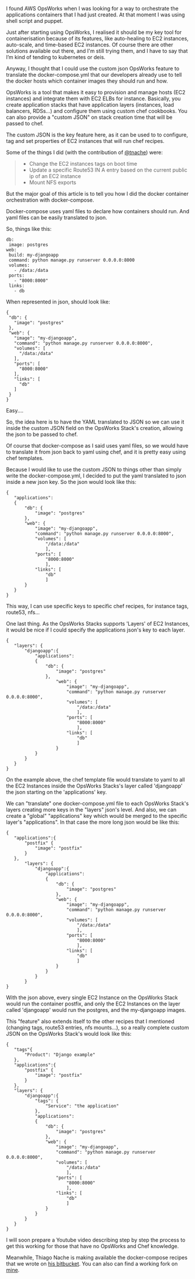 ﻿I found AWS OpsWorks when I was looking for a way to orchestrate the applications containers that I had just created. At that moment I was using shell script and puppet. 

Just after starting using OpsWorks, I realised it should be my key tool for containerisation because of its features, like auto-healing to EC2 instances, auto-scale, and time-based EC2 instances. Of course there are other solutions available out there, and I'm still trying them, and I have to say that I’m kind of tending to kubernetes or deis.

Anyway, I thought that I could use the custom json OpsWorks feature to translate the docker-compose.yml that our developers already use to tell the docker hosts which container images they should run and how.

OpsWorks is a tool that makes it easy to provision and manage hosts (EC2 instances) and integrate them with EC2 ELBs for instance. Basically, you create application stacks that have application layers (instances, load balancers, RDSs…) and configure them using custom chef cookbooks. You can also provide a "custom JSON" on stack creation time that will be passed to chef. 

The custom JSON is the key feature here, as it can be used to to configure, tag and set properties of EC2 instances that will run chef recipes.

Some of the things I did (with the contribution of [@tnache](https://bitbucket.org/tnache/opsworks-recipes)) were: 

>- Change the EC2 instances tags on boot time
>- Update a specific Route53 IN A entry based on the current public ip of an EC2 instance
>- Mount NFS exports

But the major goal of this article is to tell you how I did the docker
container orchestration with docker-compose.

Docker-compose uses yaml files to declare how containers should run. And
yaml files can be easily translated to json.

So, things like this:

```
db:
 image: postgres
web:
 build: my-djangoapp
 command: python manage.py runserver 0.0.0.0:8000
 volumes:
   - /data:/data
 ports:
   - "8000:8000"
 links:
   - db
```

When represented in json, should look like:

```
{
 "db": {
   "image": "postgres"
 },
 "web": {
   "image": "my-djangoapp",
   "command": "python manage.py runserver 0.0.0.0:8000",
   "volumes": [
     "/data:/data"
   ],
   "ports": [
     "8000:8000"
   ],
   "links": [
     "db"
   ]
 }
}
```

Easy....


So, the idea here is to have the YAML translated to JSON so we can use
it inside the custom JSON field on the OpsWorks Stack's creation,
allowing the json to be passed to chef.

Of course that docker-compose as I said uses yaml files, so we would
have to translate it from json back to yaml using chef, and it is pretty
easy using chef templates.

Because I would like to use the custom JSON to things other than simply
write the docker-compose.yml, I decided to put the yaml translated to
json inside a new json key. So the json would look like this:

```
{
   "applications":
   {
       "db": {
           "image": "postgres"
       },
       "web": {
           "image": "my-djangoapp",
           "command": "python manage.py runserver 0.0.0.0:8000",
           "volumes": [
               "/data:/data"
               ],
           "ports": [
               "8000:8000"
               ],
           "links": [
               "db"
               ]
       }
   }
}
```

This way, I can use specific keys to specific chef recipes, for
instance tags, route53, nfs... 

One last thing. As the OpsWorks Stacks supports 'Layers' of EC2
Instances, it would be nice if I could specify the applications json's
key to each layer.


```
{
   "layers": {
       "djangoapp":{
           "applications":
           {
               "db": {
                   "image": "postgres"
               },
                   "web": {
                       "image": "my-djangoapp",
                       "command": "python manage.py runserver 0.0.0.0:8000",
                       "volumes": [
                           "/data:/data"
                           ],
                       "ports": [
                           "8000:8000"
                           ],
                       "links": [
                           "db"
                           ]
                   }
           }
       }
   }
}
```

On the example above, the chef template file would translate to yaml to all the EC2
Instances inside the OpsWorks Stacks's layer called 'djangoapp' the json
starting on the 'applications' key.

We can "translate" one docker-compose.yml file to each OpsWorks Stack's
layers creating more keys in the "layers" json's level. And also, we can
create a "global" "applications" key which would be merged to the
specific layer's "applications". In that case the more long json would
be like this:

```
{
   "applications":{
       "postfix" {
           "image": "postfix"
       }
   },
       "layers": {
           "djangoapp":{
               "applications":
               {
                   "db": {
                       "image": "postgres"
                   },
                   "web": {
                       "image": "my-djangoapp",
                       "command": "python manage.py runserver 0.0.0.0:8000",
                       "volumes": [
                           "/data:/data"
                           ],
                       "ports": [
                           "8000:8000"
                           ],
                       "links": [
                           "db"
                           ]
                   }
               }
           }
       }
}
```

With the json above, every single EC2 Instance  on
the OpsWorks Stack would run the container postfix, and only the EC2 Instances on the layer called 'djangoapp' would run the postgres, and
the my-djangoapp images.

This "feature" also extends itself to the other recipes that I
mentioned (changing tags, route53 entries, nfs mounts...), so a really
complete custom JSON on the OpsWorks Stack's would look like this: 

```
{
   "tags"{
       "Product": "Django example"
   },
   "applications":{
       "postfix" {
           "image": "postfix"
       }
   },
   "layers": {
       "djangoapp":{
           "tags": {
               "Service": "the application"
           },
           "applications":
           {
               "db": {
                   "image": "postgres"
               },
               "web": {
                   "image": "my-djangoapp",
                   "command": "python manage.py runserver 0.0.0.0:8000",
                   "volumes": [
                       "/data:/data"
                       ],
                   "ports": [
                       "8000:8000"
                       ],
                   "links": [
                       "db"
                       ]
               }
           }
       }
   }
}
```

I will soon prepare a Youtube video describing step by step
the process to get this working for those that have no OpsWorks and Chef knowledge. 

Meanwhile, Thiago Nache is making available the docker-compose recipes that
we wrote on [his bitbucket](https://bitbucket.org/tnache/opsworks-recipes). You can also can find a working fork on [mine](https://bitbucket.org/fbueno/opsworks-recipes).
